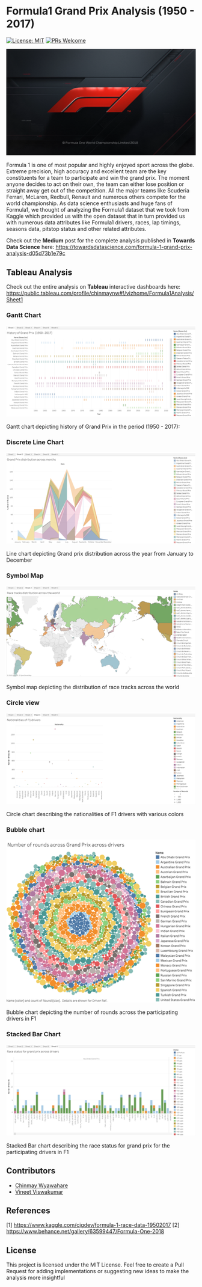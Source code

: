 # Formula1 Grand Prix Analysis (1950 - 2017)


[![License: MIT](https://img.shields.io/badge/License-MIT-green.svg)](https://opensource.org/licenses/MIT)  [![PRs Welcome](https://img.shields.io/badge/PRs-welcome-brightgreen.svg?style=flat-square)](http://makeapullrequest.com) 

![F1-cover](https://github.com/gandalf1819/Formula1/blob/master/f1.png)

Formula 1 is one of most popular and highly enjoyed sport across the globe. Extreme precision, high accuracy and excellent team are the key constituents for a team to participate and win the grand prix. The moment anyone decides to act on their own, the team can either lose position or straight away get out of the competition. All the major teams like Scuderia Ferrari, McLaren, Redbull, Renault and numerous others compete for the world championship. As data science enthusiasts and huge fans of Formula1, we thought of analyzing the Formula1 dataset that we took from Kaggle which provided us with the open dataset that in turn provided us with numerous data attributes like Formula1 drivers, races, lap timings, seasons data, pitstop status and other related attributes.

Check out the **Medium** post for the complete analysis published in **Towards Data Science** here:
https://towardsdatascience.com/formula-1-grand-prix-analysis-d05d73b1e79c

## Tableau Analysis

Check out the entire analysis on **Tableau** interactive dashboards here:
https://public.tableau.com/profile/chinmaynw#!/vizhome/Formula1Analysis/Sheet1


### Gantt Chart

![sheet-1](https://github.com/gandalf1819/Formula1/blob/master/tableau-results/sheet-1.png)


Gantt chart depicting history of Grand Prix in the period (1950 - 2017):

### Discrete Line Chart


![sheet-2](https://github.com/gandalf1819/Formula1/blob/master/tableau-results/sheet-2.png)

Line chart depicting Grand prix distribution across the year from January to December 

### Symbol Map

![sheet-3](https://github.com/gandalf1819/Formula1/blob/master/tableau-results/sheet-3.png)

Symbol map depicting the distribution of race tracks across the world

### Circle view

![sheet-4](https://github.com/gandalf1819/Formula1/blob/master/tableau-results/sheet-4.png)

Circle chart describing the nationalities of F1 drivers with various colors

### Bubble chart

![sheet-5](https://github.com/gandalf1819/Formula1/blob/master/tableau-results/sheet-5.png)

Bubble chart depicting the number of rounds across the participating drivers in F1

### Stacked Bar Chart


![sheet-6](https://github.com/gandalf1819/Formula1/blob/master/tableau-results/sheet-6.png)

Stacked Bar chart describing the race status for grand prix for the participating drivers in F1


## Contributors 

* [Chinmay Wyawahare](https://github.com/gandalf1819)
* [Vineet Viswakumar](https://github.com/vineet247)

## References

[1] https://www.kaggle.com/cjgdev/formula-1-race-data-19502017
[2] https://www.behance.net/gallery/63599447/Formula-One-2018

## License

This project is licensed under the MIT License. Feel free to create a Pull Request for adding implementations or suggesting new ideas to make the analysis more insightful
